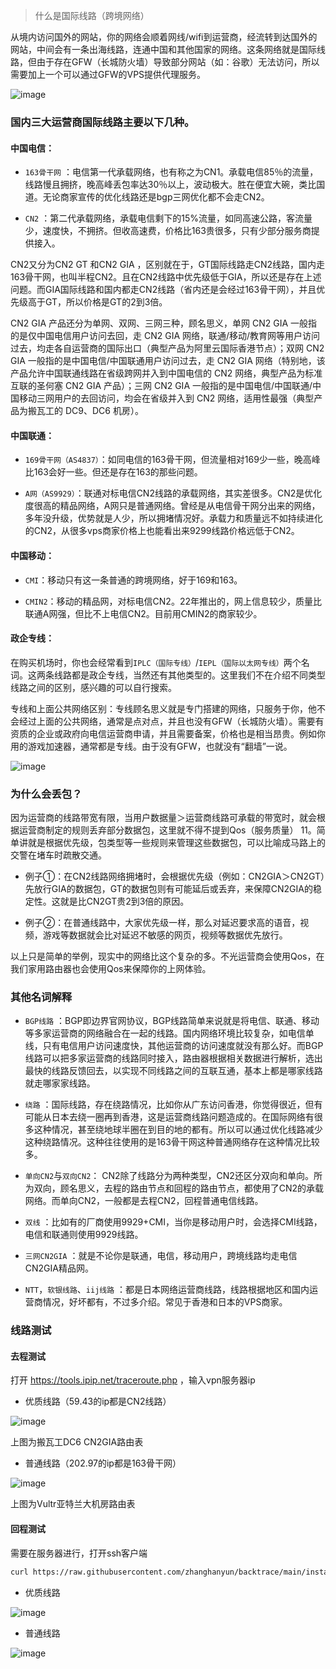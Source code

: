 > 什么是国际线路（跨境网络）

从境内访问国外的网站，你的网络会顺着网线/wifi到运营商，经流转到达国外的网站，中间会有一条出海线路，连通中国和其他国家的网络。这条网络就是国际线路，但由于存在GFW（长城防火墙）导致部分网站（如：谷歌）无法访问，所以需要加上一个可以通过GFW的VPS提供代理服务。

![image](./img/1-1.jpeg)

### 国内三大运营商国际线路主要以下几种。

#### 中国电信：

- `163骨干网` ：电信第一代承载网络，也有称之为CN1。承载电信85％的流量，线路慢且拥挤，晚高峰丢包率达30％以上，波动极大。胜在便宜大碗，类比国道。无论商家宣传的优化线路还是bgp三网优化都不会走CN2。

- `CN2` ：第二代承载网络，承载电信剩下的15%流量，如同高速公路，客流量少，速度快，不拥挤。但收高速费，价格比163贵很多，只有少部分服务商提供接入。

CN2又分为CN2 GT 和CN2 GIA ，区别就在于，GT国际线路走CN2线路，国内走163骨干网，也叫半程CN2。且在CN2线路中优先级低于GIA，所以还是存在上述问题。而GIA国际线路和国内都走CN2线路（省内还是会经过163骨干网），并且优先级高于GT，所以价格是GT的2到3倍。

CN2 GIA 产品还分为单网、双网、三网三种，顾名思义，单网 CN2 GIA 一般指的是仅中国电信用户访问去回，走 CN2 GIA 网络，联通/移动/教育网等用户访问过去，均走各自运营商的国际出口（典型产品为阿里云国际香港节点）；双网 CN2 GIA 一般指的是中国电信/中国联通用户访问过去，走 CN2 GIA 网络（特别地，该产品允许中国联通线路在省级跨网并入到中国电信的 CN2 网络，典型产品为标准互联的圣何塞 CN2 GIA 产品）；三网 CN2 GIA 一般指的是中国电信/中国联通/中国移动三网用户的去回访问，均会在省级并入到 CN2 网络，适用性最强（典型产品为搬瓦工的 DC9、DC6 机房）。

#### 中国联通：

- `169骨干网（AS4837）`：如同电信的163骨干网，但流量相对169少一些，晚高峰比163会好一些。但还是存在163的那些问题。

- `A网（AS9929）`：联通对标电信CN2线路的承载网络，其实差很多。CN2是优化度很高的精品网络，A网只是普通网络。曾经是从电信骨干网分出来的网络，多年没升级，优势就是人少，所以拥堵情况好。承载力和质量远不如持续进化的CN2，从很多vps商家价格上也能看出来9299线路价格远低于CN2。

#### 中国移动：

- `CMI`：移动只有这一条普通的跨境网络，好于169和163。

- `CMIN2`：移动的精品网，对标电信CN2。22年推出的，网上信息较少，质量比联通A网强，但比不上电信CN2。目前用CMIN2的商家较少。

#### 政企专线：

在购买机场时，你也会经常看到`IPLC（国际专线）`/`IEPL（国际以太网专线）`两个名词。这两条线路都是政企专线，当然还有其他类型的。这里我们不在介绍不同类型线路之间的区别，感兴趣的可以自行搜索。

专线和上面公共网络区别：专线顾名思义就是专门搭建的网络，只服务于你，他不会经过上面的公共网络，通常是点对点，并且也没有GFW（长城防火墙）。需要有资质的企业或政府向电信运营商申请，并且需要备案，价格也是相当昂贵。例如你用的游戏加速器，通常都是专线。由于没有GFW，也就没有“翻墙”一说。

![image](./img/1-2.jpeg)

### 为什么会丢包？

因为运营商的线路带宽有限，当用户数据量＞运营商线路可承载的带宽时，就会根据运营商制定的规则丢弃部分数据包，这里就不得不提到Qos（服务质量） 11。简单讲就是根据优先级，包类型等一些规则来管理这些数据包，可以比喻成马路上的交警在堵车时疏散交通。

- 例子①：在CN2线路网络拥堵时，会根据优先级（例如：CN2GIA＞CN2GT）先放行GIA的数据包，GT的数据包则有可能延后或丢弃，来保障CN2GIA的稳定性。这就是比CN2GT贵2到3倍的原因。

- 例子②：在普通线路中，大家优先级一样，那么对延迟要求高的语音，视频，游戏等数据就会比对延迟不敏感的网页，视频等数据优先放行。

以上只是简单的举例，现实中的网络比这个复杂的多。不光运营商会使用Qos，在我们家用路由器也会使用Qos来保障你的上网体验。

### 其他名词解释

- `BGP线路` ：BGP即边界官网协议，BGP线路简单来说就是将电信、联通、移动等多家运营商的网络融合在一起的线路。国内网络环境比较复杂，如电信单线，只有电信用户访问速度快，其他运营商的访问速度就没有那么好。而BGP线路可以把多家运营商的线路同时接入，路由器根据相关数据进行解析，选出最快的线路反馈回去，以实现不同线路之间的互联互通，基本上都是哪家线路就走哪家家线路。

- `绕路` ：国际线路，存在绕路情况，比如你从广东访问香港，你觉得很近，但有可能从日本去绕一圈再到香港，这是运营商线路问题造成的。在国际网络有很多这种情况，甚至绕地球半圈在到目的地的都有。所以可以通过优化线路减少这种绕路情况。这种往往使用的是163骨干网这种普通网络存在这种情况比较多。

- `单向CN2`与`双向CN2`： CN2除了线路分为两种类型，CN2还区分双向和单向。所为双向，顾名思义，去程的路由节点和回程的路由节点，都使用了CN2的承载网络。而单向CN2，一般都是去程CN2，回程普通电信线路。

- `双线` ：比如有的厂商使用9929+CMI，当你是移动用户时，会选择CMI线路，电信和联通则使用9929线路。

- `三网CN2GIA` ：就是不论你是联通，电信，移动用户，跨境线路均走电信CN2GIA精品网。

- `NTT`，`软银线路`、`iij线路` ：都是日本网络运营商线路，线路根据地区和国内运营商情况，好坏都有，不过多介绍。常见于香港和日本的VPS商家。

### 线路测试

#### 去程测试

打开 https://tools.ipip.net/traceroute.php ，输入vpn服务器ip

- 优质线路（59.43的ip都是CN2线路）

![image](./img/1-3.jpeg)

上图为搬瓦工DC6 CN2GIA路由表

- 普通线路（202.97的ip都是163骨干网）

![image](./img/1-4.jpeg)

上图为Vultr亚特兰大机房路由表

#### 回程测试

需要在服务器进行，打开ssh客户端

```bash
curl https://raw.githubusercontent.com/zhanghanyun/backtrace/main/install.sh -sSf | sh
```

- 优质线路

![image](./img/1-5.jpeg)

- 普通线路

![image](./img/1-6.jpeg)